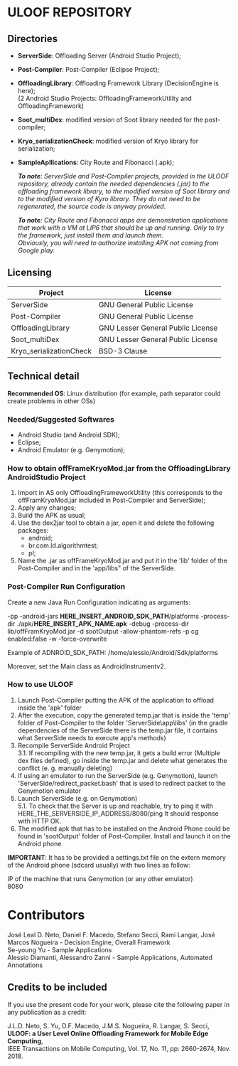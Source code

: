 # ULOOF REPOSITORY

## Directories
* **ServerSide**: Offloading Server (Android Studio Project);

* **Post-Compiler**: Post-Compiler (Eclipse Project);  

* **OffloadingLibrary**: Offloading Framework Library (DecisionEngine is here);  
(2 Android Studio Projects: OffloadingFrameworkUtility and OffloadingFramework)  

* **Soot_multiDex**: modified version of Soot library needed for the post-compiler;

* **Kryo_serializationCheck**: modified version of Kryo library for serialization;

* **SampleApllications**: City Route and Fibonacci (.apk);  
      
    _**To note**: ServerSide and Post-Compiler projects, provided in the ULOOF repository, already contain the needed dependencies (.jar) to the offloading framework library,
	to the modified version of Soot library and to the modified version of Kyro library. They do not need to be regenerated, the source code is anyway provided._  
    
    _**To note**: City Route and Fibonacci apps are demonstration applications that work with a VM at LIP6 that should be up and running. Only to try the framework, just install them and launch them.  
Obviously, you will need to authorize installing APK not coming from Google play._

## Licensing
        
Project | License
--------|--------
ServerSide | GNU General Public License 
Post-Compiler | GNU General Public License
OffloadingLibrary | GNU Lesser General Public License
Soot_multiDex | GNU Lesser General Public License
Kryo_serializationCheck | BSD-3 Clause

## Technical detail
**Recommended OS**: Linux distribution (for example, path separator could create problems in other OSs)

### Needed/Suggested Softwares
* Android Studio (and Android SDK);
* Eclipse;
* Android Emulator (e.g. Genymotion);

### How to obtain offFrameKryoMod.jar from the OffloadingLibrary AndroidStudio Project
1. Import in AS only OffloadingFrameworkUtility (this corresponds to the offFramKryoMod.jar included in Post-Compiler and ServerSide);
2. Apply any changes;
3. Build the APK as usual;
4. Use the dex2jar tool to obtain a jar, open it and delete the following packages:
	* android;
	* br.com.ld.algorithmtest;
	* pl;
5. Name the .jar as offFrameKryoMod.jar and put it in the 'lib' folder of the Post-Compiler and in the 'app/libs" of the ServerSide.

### Post-Compiler Run Configuration
Create a new Java Run Configuration indicating as arguments:  
  
-pp -android-jars **HERE_INSERT_ANDROID_SDK_PATH**/platforms -process-dir ./apk/**HERE_INSERT_APK_NAME.apk** 
-debug -process-dir lib/offFramKryoMod.jar -d sootOutput -allow-phantom-refs -p cg enabled:false -w -force-overwrite  
  
  Example of ADNROID_SDK_PATH: /home/alessio/Android/Sdk/platforms  
  
  Moreover, set the Main class as AndroidInstrumentv2.


### How to use ULOOF
1. Launch Post-Compiler putting the APK of the application to offload inside the 'apk' folder
2. After the execution, copy the generated temp.jar that is inside the 'temp' folder of Post-Compiler to the folder 'ServerSide\app\libs'
	(in the gradle dependencies of the ServerSide there is the temp.jar file, it contains what ServerSide needs to execute app's methods)
3. Recompile ServerSide Android Project  
3.1. If recompiling with the new temp.jar, it gets a build error (Multiple dex files defined), go inside the temp.jar and delete what generates the conflict (e. g. manually deleting)
4. If using an emulator to run the ServerSide (e.g. Genymotion), launch 'ServerSide/redirect_packet.bash' that is used to redirect packet to the Genymotion emulator
5. Launch ServerSide (e.g. on Genymotion)  
5.1. To check that the Server is up and reachable, try to ping it with HERE_THE_SERVERSIDE_IP_ADDRESS/8080/ping
		It should response with HTTP OK.
6. The modified apk that has to be installed on the Android Phone could be found in 'sootOutput' folder of Post-Compiler. Install and launch it on the Android phone

**IMPORTANT**: It has to be provided a settings.txt file on the extern memory of the Android phone (sdcard usually) with two lines as follow:
  
  IP of the machine that runs Genymotion (or any other emulator)  
  8080
  
# Contributors
José Leal D. Neto, Daniel F. Macedo, Stefano Secci, Rami Langar, José Marcos Nogueira - Decision Engine, Overall Framework  
Se-young Yu - Sample Applications  
Alessio Diamanti, Alessandro Zanni - Sample Applications, Automated Annotations
## Credits to be included

If you use the present code for your work, please cite the following paper in any publication as a credit:

J.L.D. Neto, S. Yu, D.F. Macedo, J.M.S. Nogueira, R. Langar, S. Secci,  
**ULOOF: a User Level Online Offloading Framework for Mobile Edge Computing**,  
IEEE Transactions on Mobile Computing, Vol. 17, No. 11, pp:  2660-2674, Nov. 2018.


